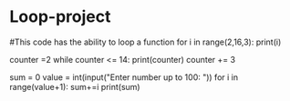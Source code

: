 # Loop-project
#This code has the ability to loop a function
for i in range(2,16,3):
  print(i)
  
 counter =2
 while counter <= 14:
  print(counter)
  counter += 3
  
  sum = 0 
value = int(input("Enter number up to 100: ")) 
for i in range(value+1):
  sum+=i
print(sum)
